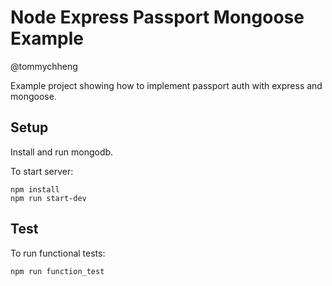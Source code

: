 # Node Express Passport Mongoose Example
@tommychheng

Example project showing how to implement passport auth with express and mongoose.

## Setup
Install and run mongodb.

To start server:

```
npm install
npm run start-dev
```

## Test
To run functional tests:

```
npm run function_test
```
